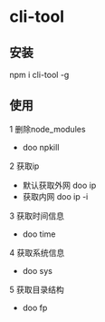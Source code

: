 # cli-tool

## 安装

npm i cli-tool -g

## 使用

1 删除node_modules

- doo npkill

2 获取ip

- 默认获取外网
doo ip
- 获取内网
doo ip -i

3 获取时间信息

- doo time

4 获取系统信息

- doo sys

5 获取目录结构

- doo fp
